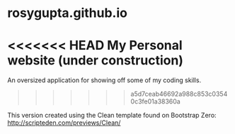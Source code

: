 # rosygupta.github.io

<<<<<<< HEAD
My Personal website (under construction)
=======
An oversized application for showing off some of my coding skills.
>>>>>>> a5d7ceab46692a988c853c03540c3fe01a38360a

This version created using the Clean template found on Bootstrap Zero:
http://scripteden.com/previews/Clean/
